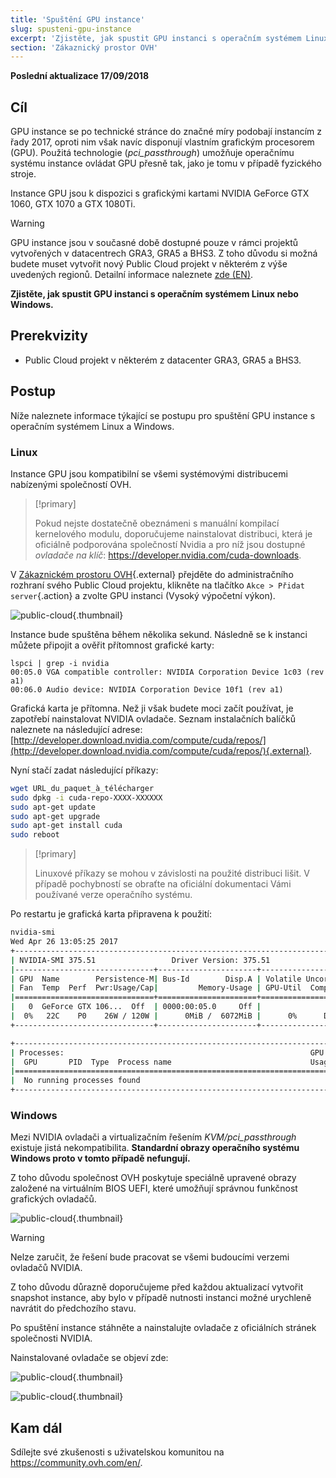 ```yaml
---
title: 'Spuštění GPU instance'
slug: spusteni-gpu-instance
excerpt: 'Zjistěte, jak spustit GPU instanci s operačním systémem Linux nebo Windows'
section: 'Zákaznický prostor OVH'
---
```


**Poslední aktualizace 17/09/2018**

## Cíl

GPU instance se po technické stránce do značné míry podobají instancím z řady 2017, oproti nim však navíc disponují vlastním grafickým procesorem (GPU). Použitá technologie (*pci_passthrough*) umožňuje operačnímu systému instance ovládat GPU přesně tak, jako je tomu v případě fyzického stroje.

Instance GPU jsou k dispozici s grafickými kartami NVIDIA GeForce GTX 1060, GTX 1070 a GTX 1080Ti. 

> [!warning]
>
> GPU instance jsou v současné době dostupné pouze v rámci projektů vytvořených v datacentrech GRA3, GRA5 a BHS3. Z toho důvodu si možná budete muset vytvořit nový Public Cloud projekt v některém z výše uvedených regionů. Detailní informace naleznete [zde (EN)](https://docs.ovh.com/gb/en/public-cloud/faq-how-to-understand-the-new-flavor-naming-rules-for-the-2017-range/).
> 

**Zjistěte, jak spustit GPU instanci s operačním systémem Linux nebo Windows.**


## Prerekvizity

- Public Cloud projekt v některém z datacenter GRA3, GRA5 a BHS3.

## Postup

Níže naleznete informace týkající se postupu pro spuštění GPU instance s operačním systémem Linux a Windows.


### Linux

Instance GPU jsou kompatibilní se všemi systémovými distribucemi nabízenými společností OVH.

> [!primary]
>
> Pokud nejste dostatečně obeznámeni s manuální kompilací kernelového modulu, doporučujeme nainstalovat distribuci, která je oficiálně podporována společností Nvidia a pro níž jsou dostupné *ovladače na klíč*: <https://developer.nvidia.com/cuda-downloads>.
> 

V [Zákaznickém prostoru OVH](https://www.docs.ovh.com/auth){.external} přejděte do administračního rozhraní svého Public Cloud projektu, klikněte na tlačítko `Akce > Přidat server`{.action} a zvolte GPU instanci (Vysoký výpočetní výkon).

![public-cloud](images/EN-Flavors.png){.thumbnail}

Instance bude spuštěna během několika sekund. Následně se k instanci můžete připojit a ověřit přítomnost grafické karty: 

```ssh
lspci | grep -i nvidia
00:05.0 VGA compatible controller: NVIDIA Corporation Device 1c03 (rev a1)
00:06.0 Audio device: NVIDIA Corporation Device 10f1 (rev a1)
```

Grafická karta je přítomna. Než ji však budete moci začít používat, je zapotřebí nainstalovat NVIDIA ovladače. Seznam instalačních balíčků naleznete na následující adrese: [http://developer.download.nvidia.com/compute/cuda/repos/](http://developer.download.nvidia.com/compute/cuda/repos/){.external}.

Nyní stačí zadat následující příkazy:

```sh
wget URL_du_paquet_à_télécharger
sudo dpkg -i cuda-repo-XXXX-XXXXXX
sudo apt-get update
sudo apt-get upgrade
sudo apt-get install cuda
sudo reboot
```

> [!primary]
>
> Linuxové příkazy se mohou v závislosti na použité distribuci lišit. V případě pochybností se obraťte na oficiální dokumentaci Vámi používané verze operačního systému.
> 


Po restartu je grafická karta připravena k použití:

```sh
nvidia-smi
Wed Apr 26 13:05:25 2017
+-----------------------------------------------------------------------------+
| NVIDIA-SMI 375.51                 Driver Version: 375.51                    |
|-------------------------------+----------------------+----------------------+
| GPU  Name        Persistence-M| Bus-Id        Disp.A | Volatile Uncorr. ECC |
| Fan  Temp  Perf  Pwr:Usage/Cap|         Memory-Usage | GPU-Util  Compute M. |
|===============================+======================+======================|
|   0  GeForce GTX 106...  Off  | 0000:00:05.0     Off |                  N/A |
|  0%   22C    P0    26W / 120W |      0MiB /  6072MiB |      0%      Default |
+-------------------------------+----------------------+----------------------+

+-----------------------------------------------------------------------------+
| Processes:                                                       GPU Memory |
|  GPU       PID  Type  Process name                               Usage      |
|=============================================================================|
|  No running processes found                                                 |
+-----------------------------------------------------------------------------+
```

 


### Windows

Mezi NVIDIA ovladači a virtualizačním řešením *KVM/pci_passthrough* existuje jistá nekompatibilita. **Standardní obrazy operačního systému Windows proto v tomto případě nefungují.**

Z toho důvodu společnost OVH poskytuje speciálně upravené obrazy založené na virtuálním BIOS UEFI, které umožňují správnou funkčnost grafických ovladačů.

![public-cloud](images/EN-WindowsImages.png){.thumbnail}


> [!warning]
>
> Nelze zaručit, že řešení bude pracovat se všemi budoucími verzemi ovladačů NVIDIA.
>
> Z toho důvodu důrazně doporučujeme před každou aktualizací vytvořit snapshot instance, aby bylo v případě nutnosti instanci možné urychleně navrátit do předchozího stavu.
>

Po spuštění instance stáhněte a nainstalujte ovladače z oficiálních stránek společnosti NVIDIA.



Nainstalované ovladače se objeví zde: 


![public-cloud](images/WindowsDriverVersion.png){.thumbnail}

![public-cloud](images/WindowsDeviceManager.png){.thumbnail}


## Kam dál

Sdílejte své zkušenosti s uživatelskou komunitou na <https://community.ovh.com/en/>.